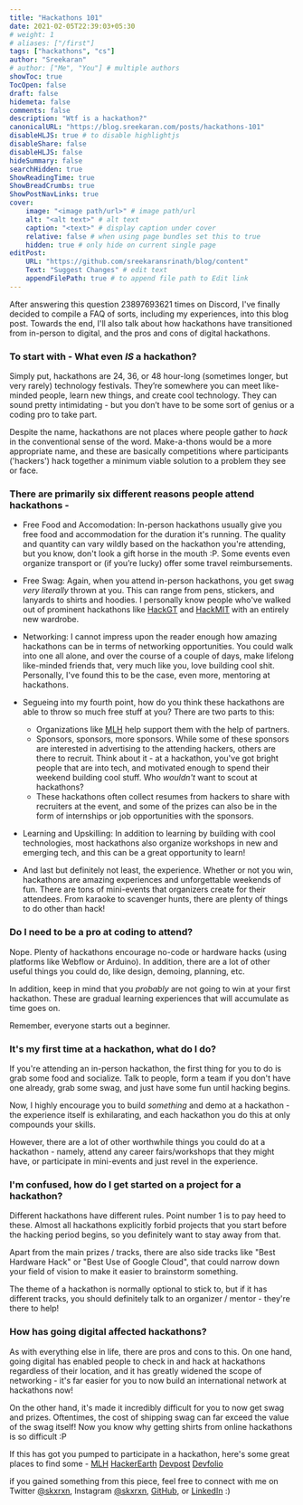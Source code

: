 ```yaml
---
title: "Hackathons 101"
date: 2021-02-05T22:39:03+05:30
# weight: 1
# aliases: ["/first"]
tags: ["hackathons", "cs"]
author: "Sreekaran"
# author: ["Me", "You"] # multiple authors
showToc: true
TocOpen: false
draft: false
hidemeta: false
comments: false
description: "Wtf is a hackathon?"
canonicalURL: "https://blog.sreekaran.com/posts/hackathons-101"
disableHLJS: true # to disable highlightjs
disableShare: false
disableHLJS: false
hideSummary: false
searchHidden: true
ShowReadingTime: true
ShowBreadCrumbs: true
ShowPostNavLinks: true
cover:
    image: "<image path/url>" # image path/url
    alt: "<alt text>" # alt text
    caption: "<text>" # display caption under cover
    relative: false # when using page bundles set this to true
    hidden: true # only hide on current single page
editPost:
    URL: "https://github.com/sreekaransrinath/blog/content"
    Text: "Suggest Changes" # edit text
    appendFilePath: true # to append file path to Edit link
---
```


After answering this question 23897693621 times on Discord, I've finally decided to compile a FAQ of sorts, including my experiences, into this blog post. Towards the end, I'll also talk about how hackathons have transitioned from in-person to digital, and the pros and cons of digital hackathons.

### **To start with - What even *IS* a hackathon?**

Simply put, hackathons are 24, 36, or 48 hour-long (sometimes longer, but very rarely) technology festivals. They’re somewhere you can meet like-minded people, learn new things, and create cool technology. They can sound pretty intimidating - but you don’t have to be some sort of genius or a coding pro to take part.

Despite the name, hackathons are not places where people gather to *hack* in the conventional sense of the word. Make-a-thons would be a more appropriate name, and these are basically competitions where participants ('hackers') hack together a minimum viable solution to a problem they see or face.

### There are primarily six different reasons people attend hackathons - 

- Free Food and Accomodation: In-person hackathons usually give you free food and accommodation for the duration it's running. The quality and quantity can vary wildly based on the hackathon you're attending, but you know, don't look a gift horse in the mouth :P. Some events even organize transport or (if you’re lucky) offer some travel reimbursements.

- Free Swag: Again, when you attend in-person hackathons, you get swag *very literally* thrown at you. This can range from pens, stickers, and lanyards to shirts and hoodies. I personally know people who've walked out of prominent hackathons like [HackGT](https://hack.gt/) and [HackMIT](hackmit.org) with an entirely new wardrobe.

- Networking: I cannot impress upon the reader enough how amazing hackathons can be in terms of networking opportunities. You could walk into one all alone, and over the course of a couple of days, make lifelong like-minded friends that, very much like you, love building cool shit. Personally, I've found this to be the case, even more, mentoring at hackathons.

- Segueing into my fourth point, how do you think these hackathons are able to throw so much free stuff at you? There are two parts to this: 
    - Organizations like [MLH](mlh.io) help support them with the help of partners.
    - Sponsors, sponsors, more sponsors. While some of these sponsors are interested in advertising to the attending hackers, others are there to recruit. Think about it - at a hackathon, you've got bright people that are into tech, and motivated enough to spend their weekend building cool stuff. Who *wouldn't* want to scout at hackathons?
    - These hackathons often collect resumes from hackers to share with recruiters at the event, and some of the prizes can also be in the form of internships or job opportunities with the sponsors.

- Learning and Upskilling: In addition to learning by building with cool technologies, most hackathons also organize workshops in new and emerging tech, and this can be a great opportunity to learn!

- And last but definitely not least, the experience. Whether or not you win, hackathons are amazing experiences and unforgettable weekends of fun. There are tons of mini-events that organizers create for their attendees. From karaoke to scavenger hunts, there are plenty of things to do other than hack!

### Do I need to be a pro at coding to attend?

Nope. Plenty of hackathons encourage no-code or hardware hacks (using platforms like Webflow or Arduino). In addition, there are a lot of other useful things you could do, like design, demoing, planning, etc.

In addition, keep in mind that you *probably* are not going to win at your first hackathon. These are gradual learning experiences that will accumulate as time goes on.

Remember, everyone starts out a beginner.

### It's my first time at a hackathon, what do I do?

If you're attending an in-person hackathon, the first thing for you to do is grab some food and socialize. Talk to people, form a team if you don't have one already, grab some swag, and just have some fun until hacking begins.

Now, I highly encourage you to build *something* and demo at a hackathon - the experience itself is exhilarating, and each hackathon you do this at only compounds your skills.

However, there are a lot of other worthwhile things you could do at a hackathon - namely, attend any career fairs/workshops that they might have, or participate in mini-events and just revel in the experience.

### I'm confused, how do I get started on a project for a hackathon?

Different hackathons have different rules. Point number 1 is to pay heed to these. Almost all hackathons explicitly forbid projects that you start before the hacking period begins, so you definitely want to stay away from that.

Apart from the main prizes / tracks, there are also side tracks like "Best Hardware Hack" or "Best Use of Google Cloud", that could narrow down your field of vision to make it easier to brainstorm something.

The theme of a hackathon is normally optional to stick to, but if it has different tracks, you should definitely talk to an organizer / mentor - they're there to help!

### How has going digital affected hackathons?

As with everything else in life, there are pros and cons to this. On one hand, going digital has enabled people to check in and hack at hackathons regardless of their location, and it has greatly widened the scope of networking - it's far easier for you to now build an international network at hackathons now!

On the other hand, it's made it incredibly difficult for you to now get swag and prizes. Oftentimes, the cost of shipping swag can far exceed the value of the swag itself!
Now you know why getting shirts from online hackathons is so difficult :P

If this has got you pumped to participate in a hackathon, here's some great places to find some - [MLH](https://mlh.io/events) [HackerEarth](https://hackerearth.com) [Devpost](https://devpost.com) [Devfolio](https://devfolio.co)

if you gained something from this piece, feel free to connect with me on Twitter [@skxrxn](https://twitter.com/skxrxn), Instagram [@skxrxn](https://instagram.com/skxrxn), [GitHub](https://github.com/sreekaransrinath), or [LinkedIn](https://linkedin.com/in/sreekaransrinath) :)